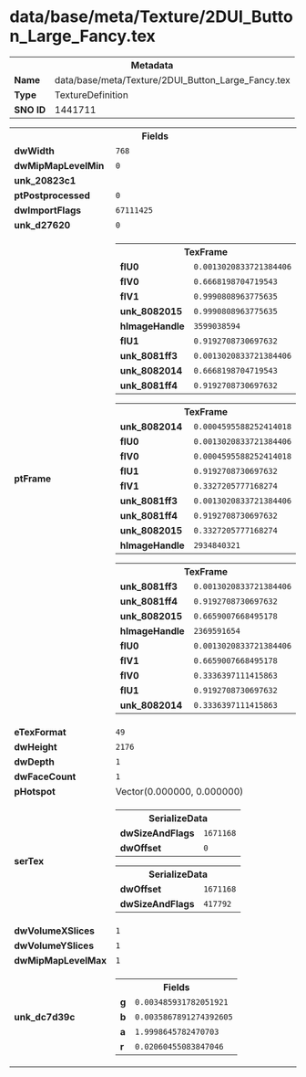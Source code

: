<h1>data/base/meta/Texture/2DUI_Button_Large_Fancy.tex</h1><table><tr><th colspan="100%">Metadata</th></tr><tr><td><b>Name</b></td><td>data/base/meta/Texture/2DUI_Button_Large_Fancy.tex</td></tr><tr><td><b>Type</b></td><td>TextureDefinition</td></tr><tr><td><b>SNO ID</b></td><td>1441711</td></tr></table>

<table><tr><th colspan="100%">Fields</th></tr><tr><td><b>dwWidth</b></td><td><code>768</code></td></tr><tr><td><b>dwMipMapLevelMin</b></td><td><code>0</code></td></tr><tr><td><b>unk_20823c1</b></td><td></td></tr><tr><td><b>ptPostprocessed</b></td><td><code>0</code></td></tr><tr><td><b>dwImportFlags</b></td><td><code>67111425</code></td></tr><tr><td><b>unk_d27620</b></td><td><code>0</code></td></tr><tr><td><b>ptFrame</b></td><td><table><tr><th colspan="100%">TexFrame</th></tr><tr><td><b>flU0</b></td><td><code>0.0013020833721384406</code></td></tr><tr><td><b>flV0</b></td><td><code>0.6668198704719543</code></td></tr><tr><td><b>flV1</b></td><td><code>0.9990808963775635</code></td></tr><tr><td><b>unk_8082015</b></td><td><code>0.9990808963775635</code></td></tr><tr><td><b>hImageHandle</b></td><td><code>3599038594</code></td></tr><tr><td><b>flU1</b></td><td><code>0.9192708730697632</code></td></tr><tr><td><b>unk_8081ff3</b></td><td><code>0.0013020833721384406</code></td></tr><tr><td><b>unk_8082014</b></td><td><code>0.6668198704719543</code></td></tr><tr><td><b>unk_8081ff4</b></td><td><code>0.9192708730697632</code></td></tr></table>


<table><tr><th colspan="100%">TexFrame</th></tr><tr><td><b>unk_8082014</b></td><td><code>0.0004595588252414018</code></td></tr><tr><td><b>flU0</b></td><td><code>0.0013020833721384406</code></td></tr><tr><td><b>flV0</b></td><td><code>0.0004595588252414018</code></td></tr><tr><td><b>flU1</b></td><td><code>0.9192708730697632</code></td></tr><tr><td><b>flV1</b></td><td><code>0.3327205777168274</code></td></tr><tr><td><b>unk_8081ff3</b></td><td><code>0.0013020833721384406</code></td></tr><tr><td><b>unk_8081ff4</b></td><td><code>0.9192708730697632</code></td></tr><tr><td><b>unk_8082015</b></td><td><code>0.3327205777168274</code></td></tr><tr><td><b>hImageHandle</b></td><td><code>2934840321</code></td></tr></table>


<table><tr><th colspan="100%">TexFrame</th></tr><tr><td><b>unk_8081ff3</b></td><td><code>0.0013020833721384406</code></td></tr><tr><td><b>unk_8081ff4</b></td><td><code>0.9192708730697632</code></td></tr><tr><td><b>unk_8082015</b></td><td><code>0.6659007668495178</code></td></tr><tr><td><b>hImageHandle</b></td><td><code>2369591654</code></td></tr><tr><td><b>flU0</b></td><td><code>0.0013020833721384406</code></td></tr><tr><td><b>flV1</b></td><td><code>0.6659007668495178</code></td></tr><tr><td><b>flV0</b></td><td><code>0.3336397111415863</code></td></tr><tr><td><b>flU1</b></td><td><code>0.9192708730697632</code></td></tr><tr><td><b>unk_8082014</b></td><td><code>0.3336397111415863</code></td></tr></table>


</td></tr><tr><td><b>eTexFormat</b></td><td><code>49</code></td></tr><tr><td><b>dwHeight</b></td><td><code>2176</code></td></tr><tr><td><b>dwDepth</b></td><td><code>1</code></td></tr><tr><td><b>dwFaceCount</b></td><td><code>1</code></td></tr><tr><td><b>pHotspot</b></td><td>Vector(0.000000, 0.000000)</td></tr><tr><td><b>serTex</b></td><td><table><tr><th colspan="100%">SerializeData</th></tr><tr><td><b>dwSizeAndFlags</b></td><td><code>1671168</code></td></tr><tr><td><b>dwOffset</b></td><td><code>0</code></td></tr></table>


<table><tr><th colspan="100%">SerializeData</th></tr><tr><td><b>dwOffset</b></td><td><code>1671168</code></td></tr><tr><td><b>dwSizeAndFlags</b></td><td><code>417792</code></td></tr></table>


</td></tr><tr><td><b>dwVolumeXSlices</b></td><td><code>1</code></td></tr><tr><td><b>dwVolumeYSlices</b></td><td><code>1</code></td></tr><tr><td><b>dwMipMapLevelMax</b></td><td><code>1</code></td></tr><tr><td><b>unk_dc7d39c</b></td><td><table><tr><th colspan="100%">Fields</th></tr><tr><td><b>g</b></td><td><code>0.003485931782051921</code></td></tr><tr><td><b>b</b></td><td><code>0.0035867891274392605</code></td></tr><tr><td><b>a</b></td><td><code>1.9998645782470703</code></td></tr><tr><td><b>r</b></td><td><code>0.02060455083847046</code></td></tr></table>

</td></tr></table>

